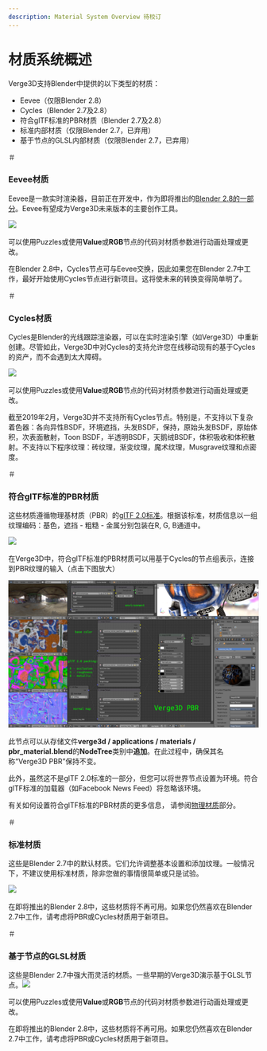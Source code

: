 ```yaml
---
description: Material System Overview 待校订
---
```


# 材质系统概述

Verge3D支持Blender中提供的以下类型的材质：

* Eevee（仅限Blender 2.8）
* Cycles（Blender 2.7及2.8）
* 符合glTF标准的PBR材质（Blender 2.7及2.8）
* 标准内部材质（仅限Blender 2.7，已弃用）
* 基于节点的GLSL内部材质（仅限Blender 2.7，已弃用）

＃

### Eevee材质

Eevee是一款实时渲染器，目前正在开发中，作为即将推出的[Blender 2.8的一部分](https://www.blender.org/2-8/#try-it-yourself)。Eevee有望成为Verge3D未来版本的主要创作工具。

![](https://www.soft8soft.com/docs/files/material-system-blender/eevee-material.jpg)

可以使用Puzzles或使用**Value**或**RGB**节点的代码对材质参数进行动画处理或更改。

在Blender 2.8中，Cycles节点可与Eevee交换，因此如果您在Blender 2.7中工作，最好开始使用Cycles节点进行新项目。这将使未来的转换变得简单明了。

＃

### Cycles材质

Cycles是Blender的光线跟踪渲染器，可以在实时渲染引擎（如Verge3D）中重新创建。尽管如此，Verge3D中对Cycles的支持允许您在线移动现有的基于Cycles的资产，而不会遇到太大障碍。

![](https://www.soft8soft.com/docs/files/material-system-blender/cycles.jpg)

可以使用Puzzles或使用**Value**或**RGB**节点的代码对材质参数进行动画处理或更改。

截至2019年2月，Verge3D并不支持所有Cycles节点。特别是，不支持以下复杂着色器：各向异性BSDF，环境遮挡，头发BSDF，保持，原始头发BSDF，原始体积，次表面散射，Toon BSDF，半透明BSDF，天鹅绒BSDF，体积吸收和体积散射。不支持以下程序纹理：砖纹理，渐变纹理，魔术纹理，Musgrave纹理和点密度。

＃

### 符合glTF标准的PBR材质

这些材质遵循物理基材质（PBR）的[glTF 2.0标准](https://www.khronos.org/news/press/khronos-releases-gltf-2.0-specification)。根据该标准，材质信息以一组纹理编码：基色，遮挡 - 粗糙 - 金属分别包装在R, G, B通道中。

![](https://www.soft8soft.com/docs/files/material-system-blender/gltf-pbr-teapot.jpg)

在Verge3D中，符合glTF标准的PBR材质可以用基于Cycles的节点组表示，连接到PBR纹理的输入（点击下图放大）

![](../.gitbook/assets/gltf-pbr.jpg)

此节点可以从存储文件**verge3d / applications / materials / pbr\_material.blend**的**NodeTree**类别中**追加**。在此过程中，确保其名称“Verge3D PBR”保持不变。

此外，虽然这不是glTF 2.0标准的一部分，但您可以将世界节点设置为环境。符合glTF标准的加载器（如Facebook News Feed）将忽略该环境。

有关如何设置符合glTF标准的PBR材质的更多信息， 请参阅[物理材质](physical-material.md)部分。

＃

### 标准材质

这些是Blender 2.7中的默认材质。它们允许调整基本设置和添加纹理。一般情况下，不建议使用标准材质，除非您做的事情很简单或只是试验。

![](https://www.soft8soft.com/docs/files/material-system-blender/standard-material.jpg)

在即将推出的Blender 2.8中，这些材质将不再可用。如果您仍然喜欢在Blender 2.7中工作，请考虑将PBR或Cycles材质用于新项目。

＃

### 基于节点的GLSL材质

这些是Blender 2.7中强大而灵活的材质。一些早期的Verge3D演示基于GLSL节点。![](https://www.soft8soft.com/docs/files/material-system-blender/glsl-material.jpg)

可以使用Puzzles或使用**Value**或**RGB**节点的代码对材质参数进行动画处理或更改。

在即将推出的Blender 2.8中，这些材质将不再可用。如果您仍然喜欢在Blender 2.7中工作，请考虑将PBR或Cycles材质用于新项目。

